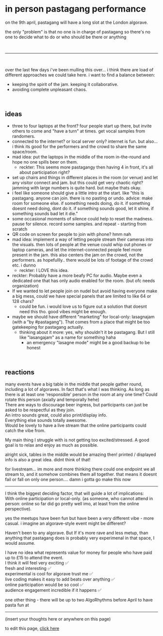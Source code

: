 # in person pastagang performance

on the 9th april, pastagang will have a long slot at the London algorave.

the only "problem" is that no one is in charge of pastagang so there's no one to decide what to do or who should be there or anything

<br>

<hr>

<br>

over the last few days i've been mulling this over... i think there are load of different approaches we could take here. i want to find a balance between:

- keeping the spirit of the jam. keeping it collaborative.
- avoiding complete unpleasant chaos.

<br>

## ideas

- three to four laptops at the front? four people start up there, but invite others to come and "have a turn" at times. get vocal samples from randomers.
- connected to the internet? or local server only? internet is fun. but also... i think its good for the performers and the crowd to share the same space/room.
- mad idea: put the laptops in the middle of the room in-the-round and hope no one spills beer on them.
   - reckter: This seems more pastagangy then having 4 in front, it's all about participation right?
- set up chairs and things in different places in the room (or venue) and let any visitor connect and jam. but this could get very chaotic right? jamming with large numbers is quite hard. but maybe thats okay.
- i feel like someone should give a little intro at the start. like "this is pastagang. anyone can join. there is no pasting or undo. advice: make room for someone else. if something needs doing, do it. if something doesnt need doing, dont do it. if something sounds good, let it shine. if something sounds bad let it die."
- some occasional moments of silence could help to reset the madness. pause for silence. record some samples. and repeat - starting from scratch
- QR code on screen for people to join with phone? hmm nah
- mad idea: implement a way of letting people stream their cameras into the visuals. then lots of people at the venue could whip out phones or laptop cameras, and let the internet-connected people feel more present in the jam. this also centers the jam on the crowd, not the performers. as hopefullly.. there would be lots of footage of the crowd etc. i dunno
   - reckter: I LOVE this idea.
- reckter: Probably have a more beafy PC for audio. Maybe even a dedicated one that has only audio enabled for the room. (but ofc needs organization)
- If we wanted to let people join on nudel but avoid having everyone make a big mess, could we have special panels that are limited to like 64 or 128 chars?
   - could be fun. i would love us to figure out a solution that doesnt need this tho. good vibes might be enough.
- maybe we should have different "marketing" for local-only: lasagnajam (with a "by #pastagang"). That comes from a place that might be too gatekeeping for pastagang actually.
   - thinking about it more: yes, why shouldn't it be pastagang. But I still like "lasangajam" as a name for something haha
      - an emergency "lasagne mode" might be a good backup to be honest 

<br>

## reactions

many events have a big table in the middle that people gather round, including a lot of algoraves. In fact that's what I was thinking. As long as there is at least one 'responsible' person in the room at any one time? Could rotate this person (axially and temporally hehe)\
There are ways to discourage beer ingress, but participants can just be asked to be respectful as they join.\
An intro sounds great, could also print/display info.\
Everything else sounds totally awesome.\
Would be lovely to have a live stream that the online participants could catch the vibe from.

My main thing I struggle with is not getting too excited/stressed. A good goal is to relax and enjoy as much as possible.

alright sick, tables in the middle would be amazing then!
printed / displayed info is also a great idea. didnt think of that!

for livestream... im more and more thinking there could one endpoint we all stream to, and it somehow combines them all together. that means it doesnt fail or fall on only one person.... damn i gotta go make this now

---

I think the biggest deciding factor, that will guide a lot of implications:\
With online participation or local-only. (as someone, who cannot attend in person: online so far did go pretty well imo, at least from the online perspective).

yes the meetups have been fun but have been a very different vibe - more casual. i imagine an algorave-style event might be different?

Haven't been to any algorave. But If it's more rave and less metup, than anything that  pastagang does is probably very experimenal in that space, I would assume.

I have no idea what represents value for money for people who have paid up to £15 to attend the event.\
I think it will feel very exciting ✅\
fresh and interesting ✅\
experimental is cool for algorave trust me ✅\
live coding makes it easy to add beats over anything ✅\
online participation would be so cool ✅\
audience engagement incredible if it happens ✅

one other thing - there will be up to two AlgoRhythms before April to have pasta fun at

---

(insert your thoughts here or anywhere on this page)

to edit this page, [click here](https://github.com/pastagang/pastagang/edit/main/blog/in-person/readme.md)

